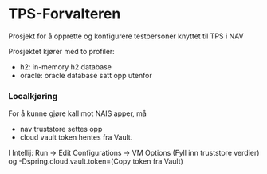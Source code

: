 # TPS-Forvalteren
Prosjekt for å opprette og konfigurere testpersoner knyttet til TPS i NAV

Prosjektet kjører med to profiler:

- h2: in-memory h2 database
- oracle: oracle database satt opp utenfor


### Localkjøring
For å kunne gjøre kall mot NAIS apper, må 
- nav truststore settes opp
- cloud vault token hentes fra Vault.

I Intellij: Run -> Edit Configurations -> VM Options (Fyll inn truststore verdier) 
og -Dspring.cloud.vault.token=(Copy token fra Vault)